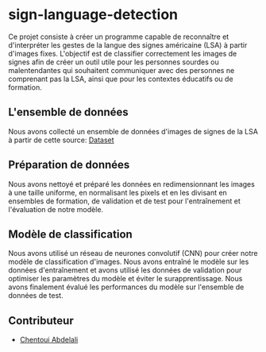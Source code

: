 # sign-language-detection
Ce projet consiste à créer un programme capable de reconnaître et d'interpréter les gestes de la langue des signes américaine (LSA) à partir d'images fixes. L'objectif est de classifier correctement les images de signes afin de créer un outil utile pour les personnes sourdes ou malentendantes qui souhaitent communiquer avec des personnes ne comprenant pas la LSA, ainsi que pour les contextes éducatifs ou de formation.

## L'ensemble de données
Nous avons collecté un ensemble de données d'images de signes de la LSA à partir de cette source:
[Dataset](https://www.kaggle.com/datasets/datamunge/sign-language-mnist?select=sign_mnist_test)

## Préparation de données
Nous avons nettoyé et préparé les données en redimensionnant les images à une taille uniforme, en normalisant les pixels et en les divisant en ensembles de formation, de validation et de test pour l'entraînement et l'évaluation de notre modèle.

## Modèle de classification
Nous avons utilisé un réseau de neurones convolutif (CNN) pour créer notre modèle de classification d'images. Nous avons entraîné le modèle sur les données d'entraînement et avons utilisé les données de validation pour optimiser les paramètres du modèle et éviter le surapprentissage. Nous avons finalement évalué les performances du modèle sur l'ensemble de données de test.

## Contributeur
- [Chentoui Abdelali](https://github.com/AbdelaliChe)
